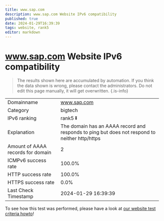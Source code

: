 ```yaml
---
title: www.sap.com
description: www.sap.com Website IPv6 compatibility
published: true
date: 2024-01-29T16:39:39
tags: website, rank5
editor: markdown
---
```


# www.sap.com Website IPv6 compatibility

> The results shown here are accumulated by automation. If you think the data shown is wrong, please contact the administrators. 
> Do not edit this page manually, it will get overwritten.
{.is-info}


|   |   |
| - | - |
| Domainname | www.sap.com
| Category | bigtech |
| IPv6 ranking | rank5 :arrow_double_down: |
| Explanation | The domain has an AAAA record and responds to ping but does not respond to neither http/https |
| Amount of AAAA records for domain | 2 |
| ICMPv6 success rate | 100.0%|
| HTTP success rate | 100.0% |
| HTTPS success rate | 0.0% |
| Last Check Timestamp | 2024-01-29 16:39:39 |

To see how this test was performed, please have a look at [our website test criteria howto](/howto/testcriteria/website)!

